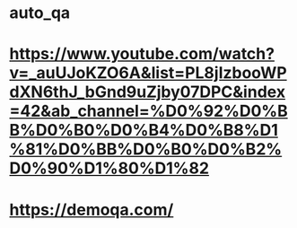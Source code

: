 # auto_qa
# https://www.youtube.com/watch?v=_auUJoKZO6A&list=PL8jIzbooWPdXN6thJ_bGnd9uZjby07DPC&index=42&ab_channel=%D0%92%D0%BB%D0%B0%D0%B4%D0%B8%D1%81%D0%BB%D0%B0%D0%B2%D0%90%D1%80%D1%82
# https://demoqa.com/
